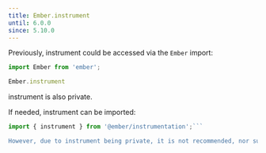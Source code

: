 ```yaml
---
title: Ember.instrument
until: 6.0.0
since: 5.10.0
---
```



Previously, instrument could be accessed via the `Ember` import:
```js
import Ember from 'ember';

Ember.instrument
```
instrument is also private.

 If needed, instrument can be imported:
```js
import { instrument } from '@ember/instrumentation';```

However, due to instrument being private, it is not recommended, nor supported.

